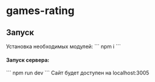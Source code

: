 # games-rating

<h2>Запуск</h2>
Установка необходимых модулей:
```
npm i
```
<h4>Запуск сервера:</h4>
```
npm run dev
```
Сайт будет доступен на localhost:3005

